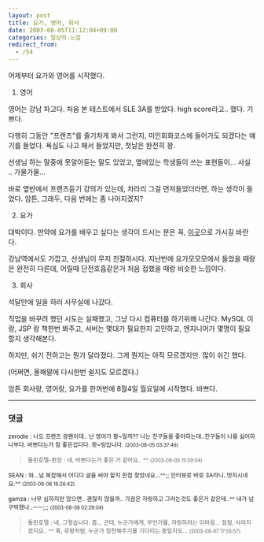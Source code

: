 ```yaml
---
layout: post
title: 요가, 영어, 회사
date: 2003-08-05T11:12:04+09:00
categories: 일상의-느낌
redirect_from:
  - /54
---
```


어제부터 요가와 영어를 시작했다.

1. 영어

영어는 강남 파고다. 처음 본 테스트에서 SLE 3A를 받았다. high score라고.. 했다. 기쁘다.

다행히 그동안 "프랜즈"를 줄기차게 봐서 그런지, 미인회화코스에 들어가도 되겠다는 얘기를 들었다. 욕심도 나고 해서 들었지만, 첫날은 완전히 꽝.

선생님 하는 말중에 못알아듣는 말도 있었고, 옆에있는 학생들이 쓰는 표현들이... 사실 .. 가물가물...

바로 옆반에서 프랜즈듣기 강의가 있는데, 차라리 그걸 먼저들었더라면, 하는 생각이 들었다. 암튼, 그래두, 다음 번에는 좀 나아지겠지?

2. 요가

대박이다. 만약에 요가를 배우고 싶다는 생각이 드시는 분은 꼭, <a href="http://www.yoga21.co.kr/">이곳</A>으로 가시길 바란다.

강남역에서도 가깝고, 선생님이 무지 친절하시다. 지난번에 요가모모모에서 들었을 때랑은 완전히 다른데, 어릴때 단전호흡같은거 처음 접했을 때랑 비슷한 느낌이다.

3. 회사

석달만에 일을 하러 사무실에 나갔다.

직업을 바꾸려 했던 시도는 실패했고, 그냥 다시 컴퓨터를 하기위해 나간다. MySQL 이랑, JSP 랑 책한번 봐주고, 서버는 몇대가 필요한지 고민하고, 엔지니어가 몇명이 필요할지 생각해본다.

하지만, 쉬기 전하고는 뭔가 달라졌다. 그게 뭔지는 아직 모르겠지만. 많이 쉬긴 했다.

(어쩌면, 올해말에 다시한번 쉴지도 모르겠다.)

암튼 회사랑, 영어랑, 요가를 한꺼번에 8월4일 월요일에 시작했다. 바쁘다.

* * *

### 댓글



<!--- cmt:99 --->
<!--- mail: --->
<!--- parent:0 --->

<small>zerodie : 나도 프랜즈 광팬이데.. 난 영어가 황~일까?? 나는 친구들을 좋아하는데..친구들이 나를 싫어하나부다. 바쁘다는거 참 좋은겁디다. 홧~팅입니다. <small>(2003-08-05 03:37:46)</small></small>


<!--- cmt:100 --->
<!--- mail: --->
<!--- parent:0 --->

> <small>돌핀호텔-쥔장 : 네, 바쁘다는거 좋은 거 같아요.. ^^ <small>(2003-08-05 15:59:04)</small></small>


<!--- cmt:101 --->
<!--- mail: --->
<!--- parent:0 --->

<small>SEAN : 와...넘 복잡해서 어디다 글을 써야 할지 한참 찾았네요...^^;; 인터뷰로 바로 3A라니..멋지시네요.^^ <small>(2003-08-06 16:26:42)</small></small>



<!--- cmt:103 --->
<!--- mail: --->
<!--- parent:0 --->

<small>gamza : 너무 심하지만 않으면..  괜찮지 않을까.. 가끔은 자랑하고 그러는것도 좋은거 같은데..^^ 내가 넘 구박했나..ㅡㅡ;;; <small>(2003-08-08 02:29:04)</small></small>

<!--- cmt:102 --->
<!--- mail: --->
<!--- parent:0 --->

> <small>돌핀호텔 : 네, 그렇습니다. 흠... 근데, 누군가에게, 무언가를, 자랑하려는 이마음... 점점, 사라지겠지요.. ^^  혹, 루팡처럼, 누군가 칭찬해주기를 기다리는 중일지도... <small>(2003-08-07 17:55:57)</small></small>

